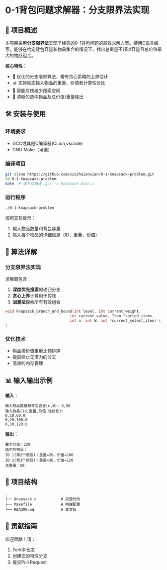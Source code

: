 # 0-1背包问题求解器：分支限界法实现

## 📌 项目概述

本项目采用**分支限界法**实现了经典的0-1背包问题的高效求解方案。使用C语言编写，能够在给定背包容量和物品集合的情况下，找出总重量不超过容量且总价值最大的物品组合。

**核心特性：**
- 🚀 优化的分支限界算法，带有贪心策略的上界估计
- 📊 支持动态输入物品的重量、价值和计算性价比
- 🧠 智能剪枝减少搜索空间
- 📝 清晰的选中物品及总价值/重量输出

## 🛠 安装与使用

### 环境要求
- GCC或其他C编译器(CLion,vscode)
- GNU Make（可选）

### 编译项目
```bash
git clone https://github.com/xixihaianxian/0-1-Knapsack-problem.git
cd 0-1-Knapsack-problem
make  # 或手动编译：gcc -o knapsack main.c
```

### 运行程序
```bash
./0-1-Knapsack-problem
```
按照交互提示：
1. 输入物品数量和背包容量
2. 输入每个物品的详细信息（ID、重量、价值）

## 🧮 算法详解

### 分支限界法实现
求解器包含：
1. **深度优先搜索**的递归分支
2. **贪心上界**计算用于剪枝
3. **回溯法**探索所有有效组合

```c
void knapsack_branch_and_bound(int level, int current_weight, 
                             int current_value, Item *sorted_items,
                             int n, int W, int *current_select_item) {
}
```

### 优化技术
- 物品按价值重量比预排序
- 提前终止无潜力的分支
- 高效的内存管理

## 📊 输入输出示例

**输入：**
```
输入物品数量和背包容量(n,W): 3,50
输入物品(id,重量,价值,性价比):
0,10,60,0
0,20,100,0
0,30,120,0
```

**输出：**
```
最大价值：220
选中的物品：
ID 1(第2个商品)：重量=20，价值=100
ID 2(第3个商品)：重量=30，价值=120
总重量：50
```

## 📂 项目结构

```
.
├── knapsack.c           # 完整代码
├── Makefile             # 构建配置
└── README.md            # 本文档
```

## 🤝 贡献指南

欢迎贡献！请：
1. Fork本仓库
2. 创建您的特性分支
3. 提交Pull Request
